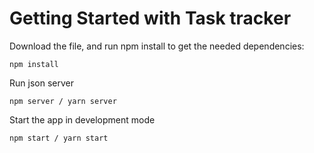 # Getting Started with Task tracker


Download the file, and run npm install to get the needed dependencies: 

```
npm install
```

Run json server 

```
npm server / yarn server
```

Start the app in development mode

```
npm start / yarn start
```

